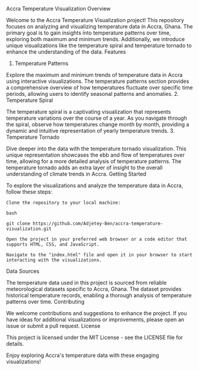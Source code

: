 Accra Temperature Visualization
Overview

Welcome to the Accra Temperature Visualization project! This repository focuses on analyzing and visualizing temperature data in Accra, Ghana. The primary goal is to gain insights into temperature patterns over time, exploring both maximum and minimum trends. Additionally, we introduce unique visualizations like the temperature spiral and temperature tornado to enhance the understanding of the data.
Features
1. Temperature Patterns

Explore the maximum and minimum trends of temperature data in Accra using interactive visualizations. The temperature patterns section provides a comprehensive overview of how temperatures fluctuate over specific time periods, allowing users to identify seasonal patterns and anomalies.
2. Temperature Spiral

The temperature spiral is a captivating visualization that represents temperature variations over the course of a year. As you navigate through the spiral, observe how temperatures change month by month, providing a dynamic and intuitive representation of yearly temperature trends.
3. Temperature Tornado

Dive deeper into the data with the temperature tornado visualization. This unique representation showcases the ebb and flow of temperatures over time, allowing for a more detailed analysis of temperature patterns. The temperature tornado adds an extra layer of insight to the overall understanding of climate trends in Accra.
Getting Started

To explore the visualizations and analyze the temperature data in Accra, follow these steps:

    Clone the repository to your local machine:

    bash

    git clone https://github.com/Adjetey-Ben/accra-temperature-visualization.git

    Open the project in your preferred web browser or a code editor that supports HTML, CSS, and JavaScript.

    Navigate to the "index.html" file and open it in your browser to start interacting with the visualizations.

Data Sources

The temperature data used in this project is sourced from reliable meteorological datasets specific to Accra, Ghana. The dataset provides historical temperature records, enabling a thorough analysis of temperature patterns over time.
Contributing

We welcome contributions and suggestions to enhance the project. If you have ideas for additional visualizations or improvements, please open an issue or submit a pull request.
License

This project is licensed under the MIT License - see the LICENSE file for details.

Enjoy exploring Accra's temperature data with these engaging visualizations!
